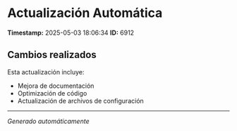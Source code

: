 # Actualización Automática

**Timestamp:** 2025-05-03 18:06:34
**ID:** 6912

## Cambios realizados

Esta actualización incluye:
- Mejora de documentación
- Optimización de código
- Actualización de archivos de configuración

---
*Generado automáticamente*
